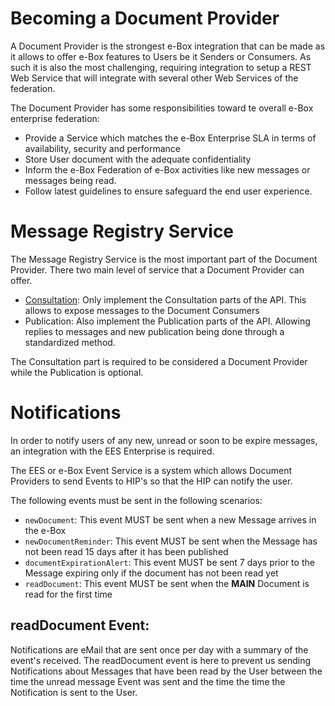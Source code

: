 # Becoming a Document Provider

A Document Provider is the strongest e-Box integration that can be made as it allows to offer e-Box features to Users be it Senders or Consumers. As such it is also the most challenging, requiring integration to setup a REST Web Service that will integrate with several other Web Services of the federation.

The Document Provider has some responsibilities toward te overall e-Box enterprise federation:

- Provide a Service which matches the e-Box Enterprise SLA in terms of availability, security and performance
- Store User document with the adequate confidentiality
- Inform the e-Box Federation of e-Box activities like new messages or messages being read.
- Follow latest guidelines to ensure safeguard the end user experience. 

# Message Registry Service

The Message Registry Service is the most important part of the Document Provider. There two main level of service that a Document Provider can offer.

- [Consultation](consultation_profile.md): Only implement the Consultation parts of the API. This allows to expose messages to the Document Consumers
- Publication: Also implement the Publication parts of the API. Allowing replies to messages and new publication being done through a standardized method.

The Consultation part is required to be considered a Document Provider while the Publication is optional.

# Notifications

In order to notify users of any new, unread or soon to be expire messages, an integration with the EES Enterprise is required.

The EES or e-Box Event Service is a system which allows Document Providers to send Events to HIP's so that the HIP can notify
the user. 

The following events must be sent in the following scenarios:

- ``newDocument``: This event MUST be sent when a new Message arrives in the e-Box
- ``newDocumentReminder``: This event MUST be sent when the Message has not been read 15 days after it has been published
- ``documentExpirationAlert``: This event MUST be sent 7 days prior to the Message expiring only if the document has not been read yet
- ``readDocument``: This event MUST be sent when the **MAIN** Document is read for the first time

## readDocument Event:

Notifications are eMail that are sent once per day with a summary of the event's received. The readDocument event is here
to prevent us sending Notifications about Messages that have been read by the User between the time the unread message 
Event was sent and the time the time the Notification is sent to the User.